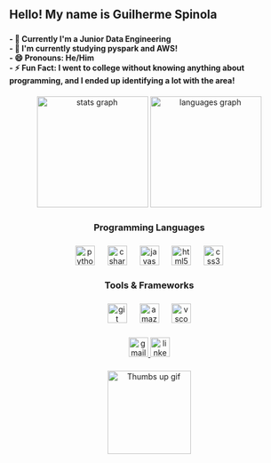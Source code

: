<h2 align="left">Hello! My name is Guilherme Spinola</h2>

###
<div>
  <h4 align="left">- 🔭 Currently I'm a Junior Data Engineering<br>- 🌱 I'm currently studying pyspark and AWS!<br>- 😄 Pronouns: He/Him<br>- ⚡ Fun Fact: I went to college without knowing anything about programming, and I ended up identifying a lot with the area!</h4>  
</div>

####

<div align="center">
  <img src="https://github-readme-stats.vercel.app/api?username=DevSpinola&hide_title=false&hide_rank=true&show_icons=true&include_all_commits=true&count_private=true&disable_animations=false&theme=dracula&locale=en&hide_border=false&custom_title=DevSpinola's%20GitHub%20Stats" height="200" alt="stats graph"  />
  <img src="https://github-readme-stats.vercel.app/api/top-langs?username=DevSpinola&locale=en&hide_title=false&layout=compact&card_width=320&langs_count=4&theme=dracula&hide_border=false" height="200" alt="languages graph"  />
</div>

###

<h3 align="center">Programming Languages</h3>

###

<div align="center">
  <img src="https://cdn.jsdelivr.net/gh/devicons/devicon/icons/python/python-original.svg" height="35" alt="python logo"  />
  <img width="15" />
  <img src="https://cdn.jsdelivr.net/gh/devicons/devicon/icons/csharp/csharp-original.svg" height="35" alt="csharp logo"  />
  <img width="15" />
  <img src="https://cdn.jsdelivr.net/gh/devicons/devicon/icons/javascript/javascript-original.svg" height="35" alt="javascript logo"  />
  <img width="15" />
  <img src="https://cdn.jsdelivr.net/gh/devicons/devicon/icons/html5/html5-original.svg" height="35" alt="html5 logo"  />
  <img width="15" />
  <img src="https://cdn.jsdelivr.net/gh/devicons/devicon/icons/css3/css3-original.svg" height="35" alt="css3 logo"  />
</div>

###

<h3 align="center">Tools & Frameworks</h3>

###

<div align="center">  
  <img src="https://cdn.jsdelivr.net/gh/devicons/devicon/icons/git/git-original.svg" height="35" alt="git logo"  />
  <img width="15" />
  <img src="https://cdn.jsdelivr.net/gh/devicons/devicon/icons/amazonwebservices/amazonwebservices-plain-wordmark.svg" height="35" alt="amazonwebservices logo"  />
  <img width="15" />
  <img src="https://cdn.jsdelivr.net/gh/devicons/devicon/icons/vscode/vscode-original.svg" height="35" alt="vscode logo"  />
</div>

###


<div align="center">
  <a href="mailto:guispinolas@gmail.com" target="_blank">
    <img src="https://img.shields.io/static/v1?message=Gmail&logo=gmail&label=&color=D14836&logoColor=white&labelColor=&style=for-the-badge" height="35" alt="gmail logo"  />
  </a>
  <a href="https://www.linkedin.com/in/guilherme-spinola-dos-santos-/" target="_blank">
    <img src="https://img.shields.io/static/v1?message=LinkedIn&logo=linkedin&label=&color=0077B5&logoColor=white&labelColor=&style=for-the-badge" height="35" alt="linkedin logo"  />
  </a>
</div>


###
<div align="center">
  <img align="center" height="150" src="https://media.tenor.com/RFOAxNrEoccAAAAM/ryan-gosling-thumbs-up.gif" alt="Thumbs up gif" />
</div>


